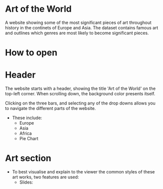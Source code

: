 # Art of the World

A website showing some of the most significant pieces of art throughout history in the continets of Europe and Asia. The dataset contains famous art and outlines which genres are most likely to become significant pieces.

# How to open

# Header

The website starts with a header, showing the title 'Art of the World' on the top-left corner.
When scrolling down, the background color presents itself.

Clicking on the three bars, and selecting any of the drop downs allows you to navigate the different parts of the website.

- These include:
  - Europe
  - Asia
  - Africa
  - Pie Chart

# Art section
- To best visualise and explain to the viewer the common styles of these art works,
two features are used:
   - Slides: 
